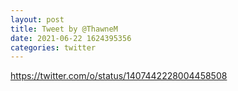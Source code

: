 ```yaml
--- 
layout: post 
title: Tweet by @ThawneM 
date: 2021-06-22 1624395356 
categories: twitter 
--- 
```

https://twitter.com/o/status/1407442228004458508